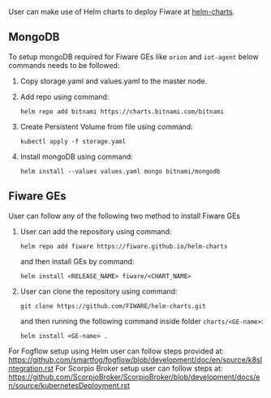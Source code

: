 User can make use of Helm charts to deploy Fiware at [helm-charts](https://github.com/FIWARE/helm-charts).

## MongoDB
To setup mongoDB required for Fiware GEs like ```orion``` and ```iot-agent``` below commands needs to be followed:
1. Copy storage.yaml and values.yaml to the master node.
2. Add repo using command:

   ```helm repo add bitnami https://charts.bitnami.com/bitnami```
3. Create Persistent Volume from file using command:

   ```kubectl apply -f storage.yaml```
4. Install mongoDB using command:

   ```helm install --values values.yaml mongo bitnami/mongodb```

## Fiware GEs
User can follow any of the following two method to install Fiware GEs 
1. User can add the repository using command:

   ```helm repo add fiware https://fiware.github.io/helm-charts```

   and then install GEs by command:

   ```helm install <RELEASE_NAME> fiware/<CHART_NAME>```

2. User can clone the repository using command:

   ```git clone https://github.com/FIWARE/helm-charts.git```

   and then running the following command inside folder ```charts/<GE-name>```:

   ```helm install <GE-name> .```

For Fogflow setup using Helm user can follow steps provided at: https://github.com/smartfog/fogflow/blob/development/doc/en/source/k8sIntegration.rst
For Scorpio Broker setup user can follow steps at: https://github.com/ScorpioBroker/ScorpioBroker/blob/development/docs/en/source/kubernetesDeployment.rst
